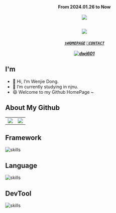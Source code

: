 <!------------ 访问人数统计 ------------>
<div align="center">
    <div><b>From 2024.01.26 to Now</b></div>
    <br />
    <img src="https://visitor-badge.laobi.icu/badge?page_id=Explorer-Dong.Explorer-Dong" />
</div>


<!------------ 动态招呼语 ------------>
<h2 align="center">
    <a href="https://git.io/typing-svg">
        <img src="https://readme-typing-svg.herokuapp.com/?lines=Hi👋+I+am+Wenjie+Dong;Nice+to+meet+you!&center=true&size=30">
    </a>
</h2>


<!------------ 个人推广地址 ------------>
<h5 align="center">
    <code><a href="https://blog.dwj601.cn/">✨HOMEPAGE</a></code>
    <code><a href="mailto:19220448@njnu.edu.cn">📧CONTACT</a></code>
    <br><br>
    <a href="https://codeforces.com/profile/dwj601">
        <img src="https://img.shields.io/badge/dwj601-pupil_1378-008000?style=for-the-badge" alt="dwj601" />
    </a>
</h5>


<!------------ 个人介绍 ------------>
## I'm
<ul>
    <li>👋 Hi, I’m Wenjie Dong.</li>
    <li>🔭 I’m currently studying in njnu.</li>
    <li>😄 Welcome to my Github HomePage ~</li>
</ul>


<!------------ 所有仓库概览 ------------>
## About My Github
<table>
  <tr>
    <!-- 贡献状态 -->
    <td><center><img src="https://github-readme-stats.vercel.app/api?username=Explorer-Dong&show_icons=true&theme=solarized-light&count_private=true&hide_border=true"></center></td>
    <!-- 语言占比 -->
    <td><center><img src="https://github-readme-stats.vercel.app/api/top-langs/?username=Explorer-Dong&hide=css,html,cmake,ejs,stylus&hide_border=true"></center></td>
  </tr>
</table>


<!-- 框架 -->
## Framework
![skills](https://skillicons.dev/icons?i=flask,qt)


<!-- 语言 -->
## Language
![skills](https://skillicons.dev/icons?i=c,cpp,python,js,matlab)


<!-- 框架 -->
## DevTool
![skills](https://skillicons.dev/icons?i=md,git)
